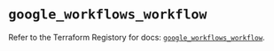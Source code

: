 # `google_workflows_workflow`

Refer to the Terraform Registory for docs: [`google_workflows_workflow`](https://registry.terraform.io/providers/hashicorp/google-beta/5.21.0/docs/resources/google_workflows_workflow).

